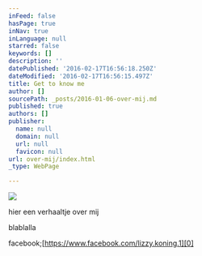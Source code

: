 ```yaml
---
inFeed: false
hasPage: true
inNav: true
inLanguage: null
starred: false
keywords: []
description: ''
datePublished: '2016-02-17T16:56:18.250Z'
dateModified: '2016-02-17T16:56:15.497Z'
title: Get to know me
author: []
sourcePath: _posts/2016-01-06-over-mij.md
published: true
authors: []
publisher:
  name: null
  domain: null
  url: null
  favicon: null
url: over-mij/index.html
_type: WebPage

---
```

![](https://the-grid-user-content.s3-us-west-2.amazonaws.com/f8d32864-b548-4feb-adb7-848e0a554e90.JPG)

hier een verhaaltje over mij 

blablalla

facebook;[https://www.facebook.com/lizzy.koning.1][0]

[0]: https://www.facebook.com/lizzy.koning.1